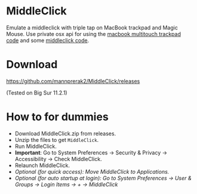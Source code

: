 # MiddleClick

Emulate a middleclick with triple tap on MacBook trackpad and Magic Mouse. Use private osx api for using the [macbook multitouch trackpad code](http://www.steike.com/code/multitouch/) and some [middleclick code](http://www.r0ssar00.com/2008/12/middle-click-on-mac-code.html).

# Download
https://github.com/mannprerak2/MiddleClick/releases

(Tested on Big Sur 11.2.1)

# How to for dummies
- Download MiddleClick.zip from releases.
- Unzip the files to get `MiddleClick`.
- Run MiddleClick.
- **Important**: Go to System Preferences -> Security & Privacy -> Accessibility -> Check MiddleClick.
- Relaunch MiddleClick.
- *Optional (for quick access): Move MiddleClick to Applications.*
- *Optional (for auto startup at login): Go to System Preferences -> User & Groups -> Login Items -> + -> MiddleClick*
